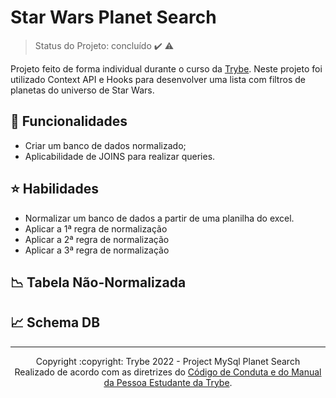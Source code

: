 # Star Wars Planet Search
> Status do Projeto: concluído :heavy_check_mark: :warning:

Projeto feito de forma individual durante o curso da [Trybe](https://www.betrybe.com/). Neste projeto foi utilizado Context API e Hooks para desenvolver uma lista com filtros de planetas do universo de Star Wars.

## 🔧 Funcionalidades
  * Criar um banco de dados normalizado;
  * Aplicabilidade de JOINS para realizar queries.

## :star: Habilidades 
  * Normalizar um banco de dados a partir de uma planilha do excel.
  * Aplicar a 1ª regra de normalização
  * Aplicar a 2ª regra de normalização
  * Aplicar a 3ª regra de normalização

## :chart_with_downwards_trend: Tabela Não-Normalizada

## :chart_with_upwards_trend: Schema DB
  
<hr/>

<div align="center">Copyright :copyright: Trybe 2022 - Project MySql Planet Search
<br/>
Realizado de acordo com as diretrizes do <a href="https://blog.betrybe.com/wp-content/uploads/2020/12/Código-de-Conduta-Trybe-1.pdf" >Código de Conduta e do Manual da Pessoa Estudante da Trybe</a>.</div>
